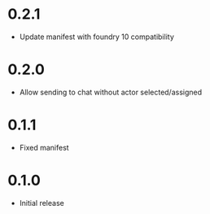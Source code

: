 # 0.2.1

- Update manifest with foundry 10 compatibility

# 0.2.0

- Allow sending to chat without actor selected/assigned

# 0.1.1

- Fixed manifest

# 0.1.0

- Initial release
